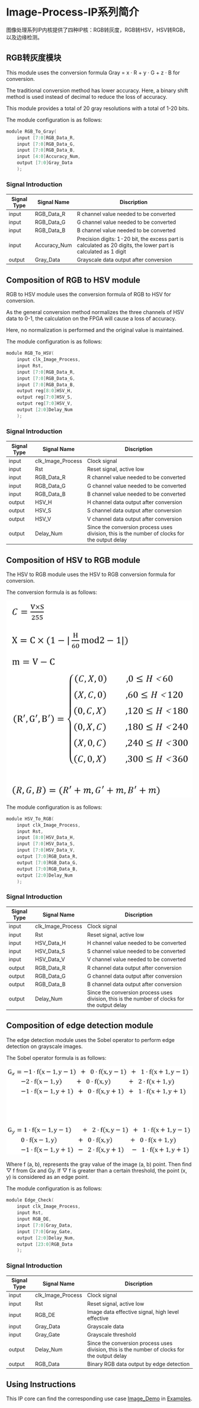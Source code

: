 # Image-Process-IP系列简介

图像处理系列IP内核提供了四种IP核：RGB转灰度，RGB转HSV，HSV转RGB，以及边缘检测。

## RGB转灰度模块

This module uses the conversion formula Gray = x · R + y · G + z · B for conversion.

The traditional conversion method has lower accuracy. Here, a binary shift method is used instead of decimal to reduce the loss of accuracy.

This module provides a total of 20 gray resolutions with a total of 1-20 bits.

The module configuration is as follows:

```c
module RGB_To_Gray(
    input [7:0]RGB_Data_R,         
    input [7:0]RGB_Data_G,  
    input [7:0]RGB_Data_B,  
    input [4:0]Accuracy_Num,  
    output [7:0]Gray_Data   
    );
```
### Signal Introduction
  
| **Signal Type**    | **Signal Name**    | **Discription** |
| ----------- | ----------- | -------- |
| input | RGB_Data_R      | R channel value needed to be converted |
| input | RGB_Data_G      | G channel value needed to be converted       |
| input | RGB_Data_B      | B channel value needed to be converted       |
| input | Accuracy_Num    | Precision digits: 1-20 bit, the excess part is calculated as 20 digits, the lower part is calculated as 1 digit       |
| output | Gray_Data      | Grayscale data output after conversion     |

## Composition of RGB to HSV module

RGB to HSV module uses the conversion formula of RGB to HSV for conversion.

As the general conversion method normalizes the three channels of HSV data to 0-1, the calculation on the FPGA will cause a loss of accuracy.

Here, no normalization is performed and the original value is maintained.

The module configuration is as follows:

```c
module RGB_To_HSV(
    input clk_Image_Process,
    input Rst,
    input [7:0]RGB_Data_R,
    input [7:0]RGB_Data_G,
    input [7:0]RGB_Data_B,
    output reg[8:0]HSV_H,
    output reg[7:0]HSV_S,
    output reg[7:0]HSV_V,
    output [2:0]Delay_Num
    );
```

### Signal Introduction
  
| **Signal Type**    | **Signal Name**    | **Discription** |
| ----------- | ----------- | -------- |
| input | clk_Image_Process | Clock signal |
| input | Rst             | Reset signal, active low       |
| input | RGB_Data_R      | R channel value needed to be converted |
| input | RGB_Data_G      | G channel value needed to be converted       |
| input | RGB_Data_B      | B channel value needed to be converted       |
| output | HSV_H           | H channel data output after conversion     |
| output | HSV_S           | S channel data output after conversion     |
| output | HSV_V           | V channel data output after conversion     |
| output | Delay_Num       | Since the conversion process uses division, this is the number of clocks for the output delay     |

## Composition of HSV to RGB module

The HSV to RGB module uses the HSV to RGB conversion formula for conversion.

The conversion formula is as follows:

![](/Examples/Images/HSV2RGB-IP.png)

The module configuration is as follows:

```c
module HSV_To_RGB(
    input clk_Image_Process,
    input Rst,
    input [8:0]HSV_Data_H,
    input [7:0]HSV_Data_S,
    input [7:0]HSV_Data_V,
    output [7:0]RGB_Data_R,
    output [7:0]RGB_Data_G,
    output [7:0]RGB_Data_B,
    output [2:0]Delay_Num
    );
```

### Signal Introduction
  
| **Signal Type**    | **Signal Name**    | **Discription** |
| ----------- | ----------- | -------- |
| input | clk_Image_Process |  Clock signal |
| input | Rst             | Reset signal, active low       |
| input | HSV_Data_H      | H channel value needed to be converted |
| input | HSV_Data_S      | S channel value needed to be converted       |
| input | HSV_Data_V      | V channel value needed to be converted       |
| output | RGB_Data_R      | R channel data output after conversion     |
| output | RGB_Data_G      | G channel data output after conversion     |
| output | RGB_Data_B      | B channel data output after conversion     |
| output | Delay_Num       | Since the conversion process uses division, this is the number of clocks for the output delay     |

## Composition of edge detection module

The edge detection module uses the Sobel operator to perform edge detection on grayscale images.

The Sobel operator formula is as follows:

![](/Examples/Images/Edge-Check-IP.png)


Where f (a, b), represents the gray value of the image (a, b) point. Then find ▽ f from Gx and Gy. If ▽ f is greater than a certain threshold, the point (x, y) is considered as an edge point.

The module configuration is as follows:

```c
module Edge_Check(
    input clk_Image_Process,
    input Rst,
    input RGB_DE,
    input [7:0]Gray_Data,
    input [7:0]Gray_Gate,
    output [2:0]Delay_Num,
    output [23:0]RGB_Data
    );
```

### Signal Introduction
  
| **Signal Type**    | **Signal Name**    | **Discription** |
| ----------- | ----------- | -------- |
| input | clk_Image_Process | Clock signal |
| input | Rst               | Reset signal, active low       |
| input | RGB_DE            | Image data effective signal, high level effective |
| input | Gray_Data         | Grayscale data       |
| input | Gray_Gate         | Grayscale threshold       |
| output | Delay_Num         | Since the conversion process uses division, this is the number of clocks for the output delay     |
| output | RGB_Data          | Binary RGB data output by edge detection     |

## Using Instructions

This IP core can find the corresponding use case [Image_Demo](/Examples/FPGA/4.Module-Interface/MIPI-Camera-Interface) in [Examples](/Examples).


